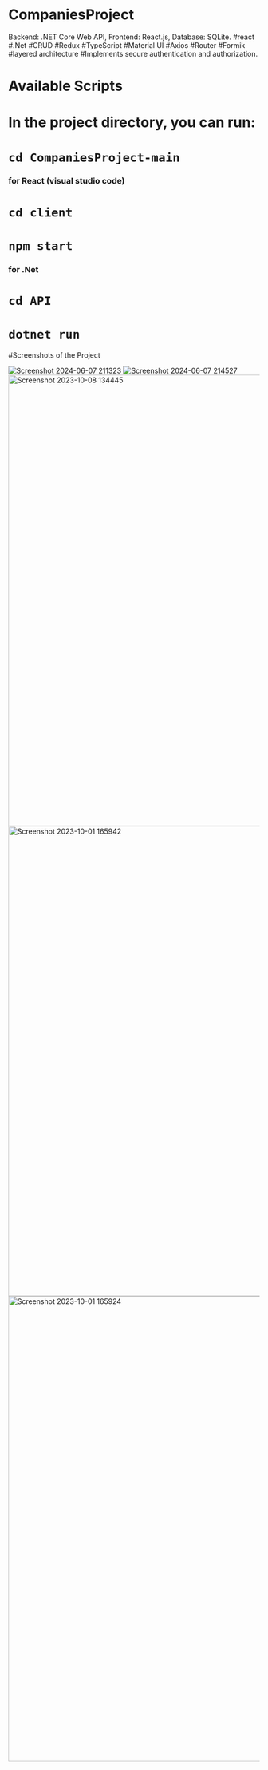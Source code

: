 # CompaniesProject
Backend: .NET Core Web API, Frontend: React.js, Database: SQLite.
 #react #.Net #CRUD #Redux #TypeScript #Material UI #Axios #Router #Formik #layered architecture #Implements secure authentication and authorization.
 
# Available Scripts

# In the project directory, you can run:

# `cd CompaniesProject-main`

### for React (visual studio code)
# `cd client`
# `npm start `

### for .Net 
# `cd API`
# `dotnet run`

#Screenshots of the Project

![Screenshot 2024-06-07 211323](https://github.com/yarenaktass/CompaniesProject/assets/116076419/2ff9567f-99a2-499d-8232-8a61beabb86c)
![Screenshot 2024-06-07 214527](https://github.com/yarenaktass/CompaniesProject/assets/116076419/b4c53ef6-4909-452e-be11-7e3b67286242)
<img width="904" alt="Screenshot 2023-10-08 134445" src="https://github.com/yarenaktass/CompaniesProject/assets/116076419/12513350-4666-4ce5-aff0-dd169df41047">
<img width="942" alt="Screenshot 2023-10-01 165942" src="https://github.com/yarenaktass/CompaniesProject/assets/116076419/2f1aa235-c3d0-4bd9-be97-ee1c678e046b">
<img width="933" alt="Screenshot 2023-10-01 165924" src="https://github.com/yarenaktass/CompaniesProject/assets/116076419/469ad716-1b4c-4909-a59f-591d0c478d2a">
